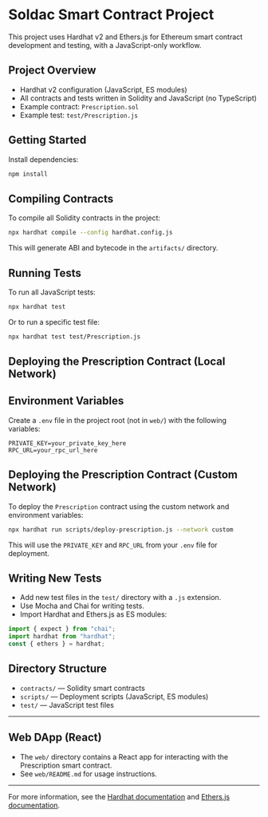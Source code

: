 
# Soldac Smart Contract Project

This project uses Hardhat v2 and Ethers.js for Ethereum smart contract development and testing, with a JavaScript-only workflow.

## Project Overview

- Hardhat v2 configuration (JavaScript, ES modules)
- All contracts and tests written in Solidity and JavaScript (no TypeScript)
- Example contract: `Prescription.sol`
- Example test: `test/Prescription.js`

## Getting Started

Install dependencies:

```sh
npm install
```


## Compiling Contracts

To compile all Solidity contracts in the project:

```sh
npx hardhat compile --config hardhat.config.js
```

This will generate ABI and bytecode in the `artifacts/` directory.

## Running Tests

To run all JavaScript tests:

```sh
npx hardhat test
```

Or to run a specific test file:

```sh
npx hardhat test test/Prescription.js
```

## Deploying the Prescription Contract (Local Network)


## Environment Variables

Create a `.env` file in the project root (not in `web/`) with the following variables:

```
PRIVATE_KEY=your_private_key_here
RPC_URL=your_rpc_url_here
```

## Deploying the Prescription Contract (Custom Network)

To deploy the `Prescription` contract using the custom network and environment variables:

```sh
npx hardhat run scripts/deploy-prescription.js --network custom
```

This will use the `PRIVATE_KEY` and `RPC_URL` from your `.env` file for deployment.

## Writing New Tests

- Add new test files in the `test/` directory with a `.js` extension.
- Use Mocha and Chai for writing tests.
- Import Hardhat and Ethers.js as ES modules:

```js
import { expect } from "chai";
import hardhat from "hardhat";
const { ethers } = hardhat;
```

## Directory Structure

- `contracts/` — Solidity smart contracts
- `scripts/` — Deployment scripts (JavaScript, ES modules)
- `test/` — JavaScript test files

---


## Web DApp (React)

- The `web/` directory contains a React app for interacting with the Prescription smart contract.
- See `web/README.md` for usage instructions.

---
For more information, see the [Hardhat documentation](https://hardhat.org/docs/) and [Ethers.js documentation](https://docs.ethers.org/v6/).
